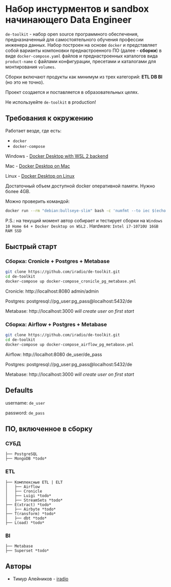 # Набор инстурментов и sandbox начинающего Data Engineer
`de-toolkit` - набор open source программного обеспечения, предназначенный для самостоятельного обучения профессии инженера данных. Набор построен на основе `docker` и представляет собой варианты компоновки преднастроенного ПО (далее - **сборки**) в виде `docker-compose.yaml` файлов и преднастроенных каталогов вида `product-name` с файлами конфигурации, пресетами и каталогами для монтирования `volumes`.

Сборки включают продукты как минимум из трех категорий: **ETL DB BI** (но это не точно).

Проект создается и поставляется в образовательных целях.

Не используейте `de-toolkit` в production!

## Требования к окружению
Работает везде, где есть:
- `docker`
- `docker-compose`

Windows - [Docker Desktop with WSL 2 backend](https://docs.docker.com/desktop/windows/wsl/)

Mac - [Docker Desktop on Mac](https://docs.docker.com/desktop/install/mac-install/)

Linux - [Docker Desktop on Linux](https://docs.docker.com/desktop/install/linux-install/)

Достаточный объем доступной docker оперативной памяти. Нужно более 4GB. 

Можно проверить командой:

``` bash
docker run --rm "debian:bullseye-slim" bash -c 'numfmt --to iec $(echo $(($(getconf _PHYS_PAGES) * $(getconf PAGE_SIZE))))' 
```
P.S.: на текущий момент автор собирает и тестирует сборки на `Windows 10 Home 64 + Docker Desktop on WSL2` . Hardware: `Intel i7-10710U 16GB RAM SSD`

## Быстрый старт
### Сборка: Cronicle + Postgres + Metabase
``` bash
git clone https://github.com/iradio/de-toolkit.git
cd de-toolkit
docker-compose up docker-compose_cronicle_pg_metabase.yml
```
Cronicle: http://localhost:8080 admin/admin

Postgres: postgresql://pg_user:pg_pass@localhost:5432/de

Metabase: http://localhost:3000 *will create user on first start*

### Сборка: Airflow + Postgres + Metabase
``` bash
git clone https://github.com/iradio/de-toolkit.git
cd de-toolkit
docker-compose up docker-compose_airflow_pg_metabase.yml
```
Airflow: http://localhot:8080 de_user/de_pass

Postgres: postgresql://pg_user:pg_pass@localhost:5432/de 

Metabase: http://localhost:3000 *will create user on first start*

## Defaults 

username: `de_user`

password: `de_pass`

## ПО, включенное в сборку
### СУБД
```
├── PostgreSQL
├── MongoDB *todo*
```
### ETL
```
├── Комплексные ETL | ELT
│   ├── Airflow
│   ├── Cronicle
│   ├── Luigi *todo*
│   ├── StreamSets *todo*
├── E(xtract) *todo*
│   ├── Airbyte *todo*
├── T(ransform) *todo*
│   ├── dbt *todo*
├── L(oad) *todo*
```
### BI
```
├── Metabase
├── Superset *todo*
```
## Авторы
- Тимур Алейников - [iradio](https://github.com/iradio)